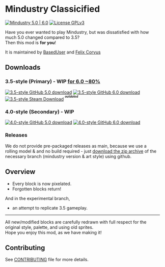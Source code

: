 
# Mindustry Classicified
[![Mindustry 5.0 | 6.0](https://img.shields.io/badge/Mindustry-5.0%20%7C%206.0-ffd37f)](https://github.com/Anuken/Mindustry/releases) [![License GPLv3](https://img.shields.io/github/license/BasedUser/MindustryClassicified)](LICENSE.md)

Have you ever wanted to play Mindustry, but was dissatisfied with how much 5.0 changed compared to 3.5?  
Then this mod is **for you**!

It is maintained by [BasedUser](https://github.com/BasedUser) and [Felix Corvus](https://github.com/Remint32)

## Downloads
### 3.5-style (Primary) - WIP [for 6.0 ~80%](https://github.com/BasedUser/MindustryClassicified/issues)
[![3.5-style GitHub 5.0 download](https://img.shields.io/badge/Classicified%20for%205.0-master-green?style=flat&logo=github)](https://github.com/BasedUser/MindustryClassicified/archive/master.zip "Download for Mindustry 5.0") [![3.5-style GitHub 6.0 download](https://img.shields.io/badge/Classicified%20for%206.0-6.0-green?style=flat&logo=github)](https://github.com/BasedUser/MindustryClassicified/archive/6.0.zip "Download for Mindustry 6.0") [![3.5-style Steam Download](https://img.shields.io/steam/downloads/2165646242?label=Steam&logo=steam)](https://steamcommunity.com/sharedfiles/filedetails/?id=2165646242 "Download from Steam [Outdated]") <sup><sup>***outdated***</sup></sup>

### 4.0-style (Secondary) - WIP
[![4.0-style GitHub 5.0 download](https://img.shields.io/badge/Pixelated%20for%205.0-4.0--style%2F5.0-green?style=flat&logo=github)](https://github.com/BasedUser/MindustryClassicified/archive/4.0-style/5.0.zip "Download for Mindustry 5.0") [![4.0-style GitHub 6.0 download](https://img.shields.io/badge/Pixelated%20for%206.0-4.0--style%2F6.0-green?style=flat&logo=github)](https://github.com/BasedUser/MindustryClassicified/archive/4.0-style/6.0.zip "Download for Mindustry 6.0")

### Releases
We do not provide pre-packaged releases as main, because we use a rolling model & and no build required - just [download the zip archive](https://github.com/BasedUser/MindustryClassicified#downloads) of the necessary branch (mindustry version & art style) using github.

## Overview
  - Every block is now pixelated.
  - Forgotten blocks return!
  
And in the experimental branch,
  - an attempt to replicate 3.5 gameplay.

***
All new/modified blocks are carefully redrawn with full respect for the original style, palette, and using old sprites.  
Hope you enjoy this mod, as we have making it!

## Contributing
See [CONTRIBUTING](CONTRIBUTING.md) file for more details.
